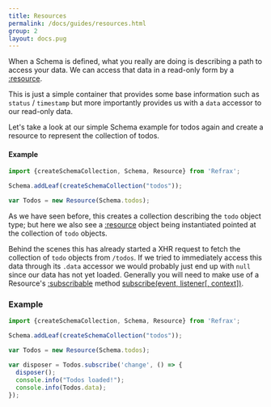 ```yaml
---
title: Resources
permalink: /docs/guides/resources.html
group: 2
layout: docs.pug
---
```


When a Schema is defined, what you really are doing is describing a path to access your data. We can access that data in a read-only form by a [:resource]().

This is just a simple container that provides some base information such as `status` / `timestamp` but more importantly provides us with a `data` accessor to our read-only data.

Let's take a look at our simple Schema example for todos again and create a resource to represent the collection of todos.

#### Example

```javascript
import {createSchemaCollection, Schema, Resource} from 'Refrax';

Schema.addLeaf(createSchemaCollection("todos"));

var Todos = new Resource(Schema.todos);
```

As we have seen before, this creates a collection describing the `todo` object type; but here we also see a [:resource]() object being instantiated pointed at the collection of `todo` objects.

Behind the scenes this has already started a XHR request to fetch the collection of `todo` objects from `/todos`. If we tried to immediately access this data through its `.data` accessor we would probably just end up with `null` since our data has not yet loaded. Generally you will need to make use of a Resource's [:subscribable]() method <a href="/docs/api/mixin-subscribable.html#subscribe">subscribe(event, listener[, context])</a>.

### Example

```javascript
import {createSchemaCollection, Schema, Resource} from 'Refrax';

Schema.addLeaf(createSchemaCollection("todos"));

var Todos = new Resource(Schema.todos);

var disposer = Todos.subscribe('change', () => {
  disposer();
  console.info("Todos loaded!");
  console.info(Todos.data);
});

```
